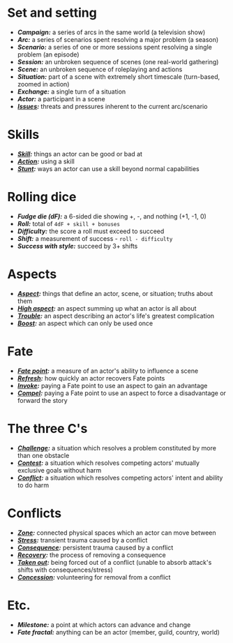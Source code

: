 # Set and setting

* ***Campaign:*** a series of arcs in the same world (a television show)
* ***Arc:*** a series of scenarios spent resolving a major problem (a season)
* ***Scenario:*** a series of one or more sessions spent resolving a single problem (an episode)
* ***Session:*** an unbroken sequence of scenes (one real-world gathering)
* ***Scene:*** an unbroken sequence of roleplaying and actions
* ***Situation:*** part of a scene with extremely short timescale (turn-based, zoomed in action)
* ***Exchange:*** a single turn of a situation
* ***Actor:*** a participant in a scene
* ***[Issues](Aspects.md#types):*** threats and pressures inherent to the current arc/scenario

# Skills

* ***[Skill](Skills.md):*** things an actor can be good or bad at
* ***[Action](Skills.md#usage):*** using a skill
* ***[Stunt](Stunts.md):*** ways an actor can use a skill beyond normal capabilities

# Rolling dice

* ***Fudge die (dF):*** a 6-sided die showing +, -, and nothing (+1, -1, 0)
* ***Roll:*** total of `4dF + skill + bonuses`
* ***Difficulty:*** the score a roll must exceed to succeed
* ***Shift:*** a measurement of success - `roll - difficulty`
* ***Success with style:*** succeed by 3+ shifts

# Aspects

* ***[Aspect](Aspects.md):*** things that define an actor, scene, or situation; truths about them
* ***[High aspect](Aspects.md#types):*** an aspect summing up what an actor is all about
* ***[Trouble](Aspects.md#types):*** an aspect describing an actor's life's greatest complication
* ***[Boost](Aspects.md#types):*** an aspect which can only be used once

# Fate

* ***[Fate point](Fate_Points.md):*** a measure of an actor's ability to influence a scene
* ***[Refresh](Fate_Points.md):*** how quickly an actor recovers Fate points
* ***[Invoke](Aspects.md#invoking-an-aspect):*** paying a Fate point to use an aspect to gain an advantage
* ***[Compel](Aspects.md#compelling-an-aspect):*** paying a Fate point to use an aspect to force a disadvantage or forward the story

# The three C's

* ***[Challenge](Challenges.md):*** a situation which resolves a problem constituted by more than one obstacle
* ***[Contest](Contests.md):*** a situation which resolves competing actors' mutually exclusive goals without harm
* ***[Conflict](Conflicts.md):*** a situation which resolves competing actors' intent and ability to do harm

# Conflicts

* ***[Zone](Conflicts.md#turn-options):*** connected physical spaces which an actor can move between
* ***[Stress](Stress_Consequences.md#stress):*** transient trauma caused by a conflict
* ***[Consequence](Stress_Consequences.md#consequences):*** persistent trauma caused by a conflict
* ***[Recovery](Stress_Consequences.md#consequences):*** the process of removing a consequence
* ***[Taken out](Conflicts.md#conceding-and-being-taken-out):*** being forced out of a conflict  (unable to absorb attack's shifts with consequences/stress)
* ***[Concession](Conflicts.md#conceding-and-being-taken-out):*** volunteering for removal from a conflict

# Etc.

* ***Milestone:*** a point at which actors can advance and change
* ***Fate fractal:*** anything can be an actor (member, guild, country, world)
